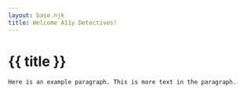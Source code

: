 ```yaml
---
layout: base.njk
title: Welcome A11y Detectives!
---
```


# {{ title }}

    Here is an example paragraph. This is more text in the paragraph.
